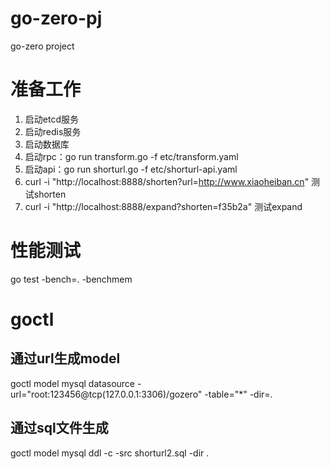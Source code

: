 # go-zero-pj
go-zero project

# 准备工作
1. 启动etcd服务
2. 启动redis服务
3. 启动数据库
4. 启动rpc：go run transform.go -f etc/transform.yaml
5. 启动api：go run shorturl.go -f etc/shorturl-api.yaml
6. curl -i "http://localhost:8888/shorten?url=http://www.xiaoheiban.cn" 测试shorten
7. curl -i "http://localhost:8888/expand?shorten=f35b2a" 测试expand

# 性能测试
go test -bench=. -benchmem

# goctl
## 通过url生成model
goctl model mysql datasource -url="root:123456@tcp(127.0.0.1:3306)/gozero" -table="*" -dir=.

## 通过sql文件生成
goctl model mysql ddl -c -src shorturl2.sql -dir .
